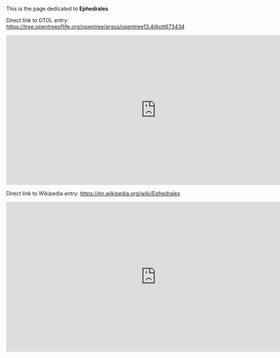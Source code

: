 This is the page dedicated to **Ephedrales**


Direct link to OTOL entry: https://tree.opentreeoflife.org/opentree/argus/opentree13.4@ott673434



<html>
    <body>
    <iframe src="https://tree.opentreeoflife.org/opentree/argus/opentree13.4@ott673434"
    width="800" height="400" frameborder="0" allowfullscreen> </iframe>
    </body>
</html>
    


Direct link to Wikipedia entry: https://en.wikipedia.org/wiki/Ephedrales



<html>
    <body>
    <iframe src="https://en.wikipedia.org/wiki/Ephedrales"
    width="800" height="400" frameborder="0" allowfullscreen> </iframe>
    </body>
</html>
    
